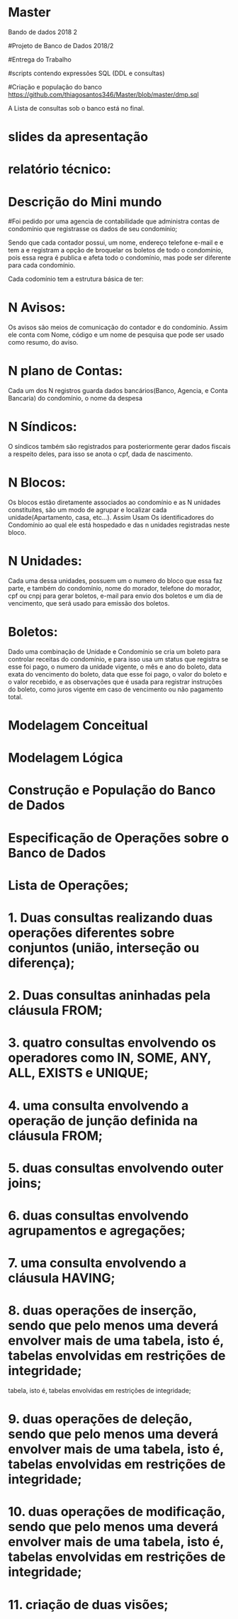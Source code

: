 # Master
Bando de dados 2018 2


#Projeto de Banco de Dados 2018/2 

#Entrega do Trabalho
  
  
  #scripts contendo expressões SQL (DDL e consultas)
  
  #Criação e população do banco
  https://github.com/thiagosantos346/Master/blob/master/dmp.sql
  
  A Lista de consultas sob o banco está no final.
  
  # slides da apresentação
  
  
# relatório técnico:


# Descrição do Mini mundo

#Foi pedido por uma agencia de contabilidade que administra contas de condomínio que registrasse os dados de seu condomínio;


Sendo que cada contador possui, um nome, endereço telefone e-mail e e tem a e registram a opção de broquelar os boletos de todo o condomínio, pois essa regra é publica e afeta todo o condomínio, mas pode ser diferente para cada condomínio.


Cada codomínio tem a estrutura básica de ter:
# N Avisos:
Os avisos são meios de comunicação do contador e do condomínio.
Assim ele conta com Nome, código e um nome de pesquisa que pode ser usado como resumo, do aviso.

# N plano de Contas:
Cada um dos N registros guarda dados bancários(Banco, Agencia, e Conta Bancaria) do condomínio, o nome da despesa

# N Síndicos:
O síndicos também são registrados para posteriormente gerar dados fiscais a respeito deles,  para isso se anota o cpf, dada de nascimento.

# N Blocos:
Os blocos estão diretamente associados ao condomínio e as N unidades constituites, são um modo de agrupar e localizar cada unidade(Apartamento, casa, etc...).
Assim Usam Os identificadores do Condomínio ao qual ele está hospedado e das n unidades registradas neste bloco.

# N Unidades:
Cada uma dessa unidades, possuem um o numero do bloco que essa faz parte, e também do condomínio, nome do morador, telefone do morador, cpf ou cnpj para gerar boletos, e-mail para envio dos boletos e um dia de vencimento, que será usado para emissão dos boletos.

# Boletos:
Dado uma combinação de Unidade e Condomínio se cria um boleto para controlar receitas do condomínio, e para isso usa um status que registra se esse foi pago, o numero da unidade vigente, o mês e ano do boleto, data exata do vencimento do boleto, data que esse foi pago, o valor do boleto e o valor recebido, e as observações que é usada para registrar instruções do boleto, como juros vigente em caso de vencimento ou não pagamento total.

# Modelagem Conceitual


# Modelagem Lógica


# Construção e População do Banco de Dados


# Especificação de Operações sobre o Banco de Dados


# Lista de Operações;

# 1. Duas consultas realizando duas operações diferentes sobre conjuntos (união, interseção ou diferença);

# 2. Duas consultas aninhadas pela cláusula FROM;

# 3. quatro consultas envolvendo os operadores como IN, SOME, ANY, ALL, EXISTS e UNIQUE;

# 4. uma consulta envolvendo a operação de junção definida na cláusula FROM;

# 5. duas consultas envolvendo outer joins;

# 6. duas consultas envolvendo agrupamentos e agregações;

# 7. uma consulta envolvendo a cláusula HAVING;

# 8. duas operações de inserção, sendo que pelo menos uma deverá envolver mais de uma tabela, isto é, tabelas envolvidas em restrições de integridade;
tabela, isto é, tabelas envolvidas em restrições de integridade;

# 9. duas operações de deleção, sendo que pelo menos uma deverá envolver mais de uma tabela, isto é, tabelas envolvidas em restrições de integridade;

# 10. duas operações de modificação, sendo que pelo menos uma deverá envolver mais de uma tabela, isto é, tabelas envolvidas em restrições de integridade;

# 11. criação de duas visões;




